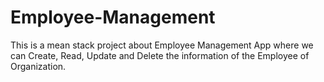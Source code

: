 # Employee-Management
 This is a mean stack project about Employee Management App where we can Create, Read, Update and Delete the information of the Employee of Organization.
